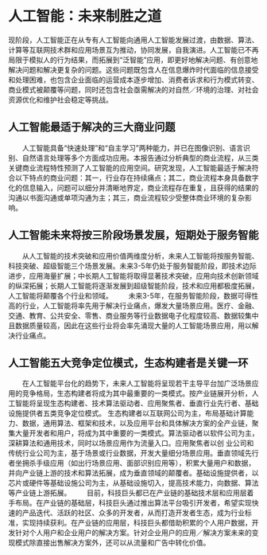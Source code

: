 #  人工智能：未来制胜之道

现阶段，人工智能正在从专有人工智能向通用人工智能发展过渡，由数据、算法、计算等互联网技术群和应用场景互为推动，协同发展，自我演进。人工智能已不再局限于模拟人的行为结果，而拓展到“泛智能”应用，即更好地解决问题、有创意地解决问题和解决更复杂的问题。这些问题既包含人在信息爆炸时代面临的信息接受和处理困难，也包含企业面临的运营成本逐步增加、消费者诉求和行为模式转变、商业模式被颠覆等问题，同时还包含社会亟需解决的对自然／环境的治理、对社会资源优化和维护社会稳定等挑战。
##   人工智能最适于解决的三大商业问题
　　人工智能具备“快速处理”和“自主学习”两种能力，并已在图像识别、语言识别、自然语言处理等多个方面成功应用。本报告通过分析典型的商业流程，从三类关键商业流程特性预测了人工智能的应用空间。研究发现，人工智能最适于解决符合以下特点的商业问题：其一，行业存在持续痛点；其二，商业流程本身具备数字化的信息输入，问题可以细分并清晰地界定，商业流程存在重复，且获得的结果的沟通以书面沟通或单项沟通为主；其三，商业流程较少受整体商业环境的复杂影响。
##  人工智能未来将按三阶段场景发展，短期处于服务智能
　　从人工智能的技术突破和应用价值两维度分析，未来人工智能将按服务智能、科技突破、超级智能三个场景发展。未来3-5年仍处于服务智能阶段，即技术边际进步，应用海量扩展；中长期人工智能将取得显著技术突破，应用向技术创新领域的纵深拓展；长期人工智能将逐渐发展到超级智能阶段，技术和应用都极度拓展，人工智能将颠覆各个行业和领域。
　　未来3-5年，在服务智能阶段，数据可得性高的行业，人工智能将率先用于解决行业痛点，爆发大量场景应用。医疗、金融、交通、教育、公共安全、零售、商业服务等行业数据电子化程度较高、数据较集中且数据质量较高，因此在这些行业将会率先涌现大量的人工智能场景应用，用以解决行业痛点。
##  人工智能五大竞争定位模式，生态构建者是关键一环
　　在人工智能平台化的趋势下，未来人工智能将呈现若干主导平台加广泛场景应用的竞争格局，生态构建者将成为其中最重要的一类模式。按产业链展开分析，人工智能将呈现生态构建者、技术算法驱动者、应用聚焦者、垂直行业先行者、基础设施提供者五类竞争定位模式。
生态构建者以互联网公司为主，布局基础计算能力、数据，通用算法、框架和技术，以及应用平台和具体解决方案的全产业链，聚集大量开发者和用户，将成为其中重要的一类模式。算法驱动者以软件公司为主，深耕算法和通用技术，同时以场景应用作为流量入口。应用聚焦者以创
业公司和传统行业公司为主，基于场景或行业数据，开发大量细分场景应用。垂直领域先行者坐拥杀手级应用（如出行场景应用、面部识别应用等），积累大量用户和数据，并向产业链上游的技术和算法拓展，成为垂直领域的颠覆者。基础设施提供者，以芯片或硬件等基础设施公司为主，从基础设施切入，提高技术能力，向数据、算法等产业链上游拓展。
　　目前，科技巨头都已在产业链的基础技术层和应用层着手布局。在产业链的基础层，科技巨头通过推出算法平台吸引开发者，希望实现快速的产品迭代、活跃的社区、众多的开发者，从而打造开发者生态，成为行业标准，实现持续获利。在产业链的应用层，科技巨头都借助积累的个人用户数据，开发针对个人用户和企业用户的解决方案。针对企业用户的应用／解决方案未来的变现模式除直接出售解决方案外，还可以从流量和广告中转化价值。
